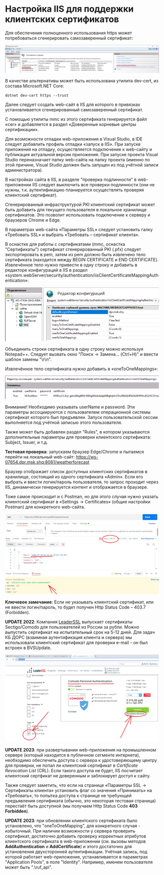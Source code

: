 # Настройка IIS для поддержки клиентских сертификатов

Для обеспечения полноценного использования https может потребоваться сгенерировать самозаверенный сертификат:

![alt text](./CreateSelfSignedCertInIIS.png "Generate a self-signed certificate")

В качестве альтернативы может быть использована утилита dev-cert, из состава Microsoft.NET Core:

``` shell
dotnet dev-cert https --trust
```

Далее следует создать web-сайт в IIS для которого в привязках установливается сгенерированный самозаверенный сертификат.

С помощью утилиты mmc из этого сертификата генерируется файл «cer» и добавляется в раздел «Доверенные корневые центры сертификации».

Для возможности отладки web-приложения в Visual Studio, в IDE следует добавлить профиль отладки «запуск в IIS». При запуске приложения на отладку, осуществляется подключение к web-сайту и публикация актуальной версии приложения. При запуске проекта Visual Studio переназначает папку web-сайта на папку проекта (именно по этой причине, Visual Studio должен быть запущен из под учётной записи администратора).

В настройках сайта в IIS, в разделе "проверка подлинности" в web-приложении IIS следует выключить все проверки подлинности (они не нужны, т.к. аутентификацию планируется осуществлять проверяя клиентский сертификат).

Сгенерированный инфраструктурой PKI клиентский сертификат может быть добавить для текущего пользователя в локальное хранилище сертификатов. Это позволит использовать подключение к серверу и браузеров Chrome и Edge.

В параметрах web-сайта «Параметры SSL» следует установить галку «Требовать SSL» и выбрать «Требовать – сертификат клиента».

В оснастке для работы с сертификатами (mmc, оснастка "Сертификаты") сертификат сгенерированный PKI (.pfx) следует экспортировать в pem, затем из pem должно быть извлечено тело сертификата (находится между BEGIN CERTIFICATE и END CERTIFICATE). Извлечённое тело нужно привести в одну строку и добавить в редакторе конфигураций в IIS в раздел «system.webServer/security/authentication/iisClientCertificateMappingAuthentication»:

![alt text](./ConfigurationEditor.png "The Configuration Editor")

Объединить строки сертификата в одну строку можно используя Notepad++. Следует вызвать окно "Поиск -> Замена... (Ctrl+H)" и ввести шаблон замены "\r\n".

Извлечённое тело сертификата нужно добавить в «oneToOneMappings»:

![alt text](./oneToOneMapping.png "oneToOneMapping")

Внимание! Необходимо указывать userName и password. Эти параметры ассоциируются с пользователем операционной системы сертификат которого был предъявлен. Запуск пользовательской сессии выполняется под учётной записью этого пользователя.

Также может быть добавлен раздел "Rules", в котором указываются дополнительные параметры для проверки клиентского сертификата: Subject, Issuer, и т.д.

**Тестовая проверка**: запускаем браузер Edge/Chrome и пытаемся перейти на локальный web-сайт: https://ws-07654.dpr.msk.shq:8081/weatherforecast

Браузер отображает список доступных клиентских сертификатов в хранилище, состоящий из одного сертификата «Admin». Если его выбрать и ввести логин/пароль пользователя, то запрос проходит через IIS, динамически генерируется контент и отображается в браузере.

Тоже самое происходит и с Postman, но для этого случая нужно указать клиентский сертификат в «Settings -> Certificates»  (общие настройки Postman) для конкретного web-сайта.

![alt text](./PostmanLog.png "Postman Log")

**Ключевое замечание**: Если не указывать клиентский сертификат, или не ввести логин/пароль, то будет получен Http Status Code – 403.7 (Forbidden).

**UPDATE 2022**: Компания [LeaderSSL](https://www.instantssl.su/) выпускает сертификаты Sectigo/Comodo для пользователей из России за рубли. Можно выпустить сертификат на испытательный срок на 5-12 дней. Для задач КБ ДОРС (взаимная аутентификация клиента и сервера) мы использовали клиентский сертификат для проверки e-mail - он был встроен в BVSUpdate.

![alt text](./LeaderSSL.png "Personal Authentication")

**UPDATE 2023**: при развертывании web-приложения на промышленном сервере (который находится в публичном сегменте интернета), необходимо обеспечить доступа с сервера к удостоверяющему центру для проверки, не попал ли клиентский сертификат в _Certificate Revocation List_ (CRL). Если такого доступа не будет, IIS посчитает клиентский сертфикат не доверенным и заблокирует доступ к сайту.

Также следует заметить, что если на странице «Параметры SSL -> Сертификаты клиента» установить флаг со значения «Принимать» на «Требовать», то попытка доступа к странице не требующей предъявления сертификата (обычно, это некоторая тестовая страница) перестаёт быть доступной (мы получаем Http Status Code **403 Forbidden**).

**UPDATE 2023**: при обновлении клиентского сертификата было установлено, что "oneToOneMapping", для конкретного случая - избыточный. При наличии возможности у сервера проверить сертификат, достаточно добавить проверку корректных атрибутов клиентского сертификата в web-приложении (см. вызовы методов **AddAuthentication** и **AddCertificate**) и этого достаточно для установления двухсторонней аутентификации. Учётная запись, под которой работает web-приложение, устанавливается в параметрах "Application Pools", в поле "Identity". Например, именем пользователя может быть ".\ruf_api".
